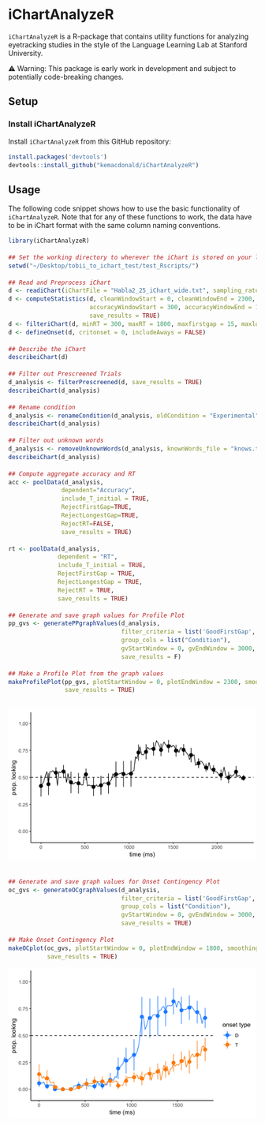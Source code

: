# iChartAnalyzeR

`iChartAnalyzeR` is a R-package that contains utility functions for
analyzing eyetracking studies in the style of the
Language Learning Lab at Stanford University.

⚠️ Warning: This package is early work in development and subject to potentially code-breaking changes.

## Setup

### Install iChartAnalyzeR

Install `iChartAnalyzeR` from this GitHub repository:

```r
install.packages('devtools')
devtools::install_github("kemacdonald/iChartAnalyzeR")
```

## Usage

The following code snippet shows how to use the basic functionality of `iChartAnalyzeR`.
Note that for any of these functions to work, the data have to be in iChart format with the same column naming conventions.

```r
library(iChartAnalyzeR)

## Set the working directory to wherever the iChart is stored on your local machine or server
setwd("~/Desktop/tobii_to_ichart_test/test_Rscripts/")

## Read and Preprocess iChart
d <- readiChart(iChartFile = "Habla2_25_iChart_wide.txt", sampling_rate = 17)
d <- computeStatistics(d, cleanWindowStart = 0, cleanWindowEnd = 2300,
                       accuracyWindowStart = 300, accuracyWindowEnd = 1800,
                       save_results = TRUE)
d <- filteriChart(d, minRT = 300, maxRT = 1800, maxfirstgap = 15, maxlonggap = 15, save_results = TRUE)
d <- defineOnset(d, critonset = 0, includeAways = FALSE)

## Describe the iChart
describeiChart(d)

## Filter out Prescreened Trials
d_analysis <- filterPrescreened(d, save_results = TRUE)
describeiChart(d_analysis)

## Rename condition
d_analysis <- renameCondition(d_analysis, oldCondition = "Experimental", newCondition = "Vanilla")
describeiChart(d_analysis)

## Filter out unknown words
d_analysis <- removeUnknownWords(d_analysis, knownWords_file = "knows.txt", knows_threshold = 3)
describeiChart(d_analysis)

## Compute aggregate accuracy and RT
acc <- poolData(d_analysis,
               dependent="Accuracy",
               include_T_initial = TRUE,
               RejectFirstGap=TRUE,
               RejectLongestGap=TRUE,
               RejectRT=FALSE,
               save_results = TRUE)

rt <- poolData(d_analysis,
              dependent = "RT",
              include_T_initial = TRUE,
              RejectFirstGap = TRUE,
              RejectLongestGap = TRUE,
              RejectRT = TRUE,
              save_results = TRUE)

## Generate and save graph values for Profile Plot
pp_gvs <- generatePPgraphValues(d_analysis,
                                filter_criteria = list('GoodFirstGap', 'GoodLongestGap'),
                                group_cols = list("Condition"),
                                gvStartWindow = 0, gvEndWindow = 3000,
                                save_results = F)

## Make a Profile Plot from the graph values
makeProfilePlot(pp_gvs, plotStartWindow = 0, plotEndWindow = 2300, smoothing_factor = 5,
                save_results = TRUE)
                
```

![](figs/pp_example.png)

```r

## Generate and save graph values for Onset Contingency Plot
oc_gvs <- generateOCgraphValues(d_analysis,
                                filter_criteria = list('GoodFirstGap', 'GoodLongestGap'),
                                group_cols = list("Condition"),
                                gvStartWindow = 0, gvEndWindow = 3000,
                                save_results = TRUE)

## Make Onset Contingency Plot
makeOCplot(oc_gvs, plotStartWindow = 0, plotEndWindow = 1800, smoothing_factor = 5,
           save_results = TRUE)
```

![](figs/oc_example.png)

